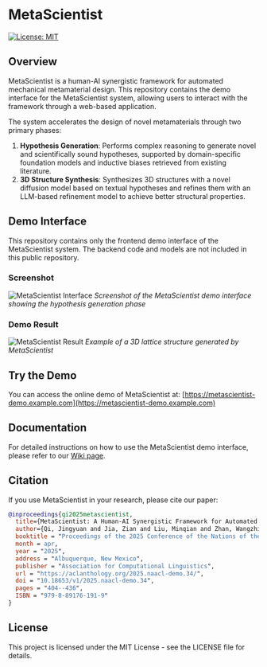 # MetaScientist

[![License: MIT](https://img.shields.io/badge/License-MIT-yellow.svg)](https://opensource.org/licenses/MIT)

## Overview

MetaScientist is a human-AI synergistic framework for automated mechanical metamaterial design. This repository contains the demo interface for the MetaScientist system, allowing users to interact with the framework through a web-based application.

The system accelerates the design of novel metamaterials through two primary phases:
1. **Hypothesis Generation**: Performs complex reasoning to generate novel and scientifically sound hypotheses, supported by domain-specific foundation models and inductive biases retrieved from existing literature.
2. **3D Structure Synthesis**: Synthesizes 3D structures with a novel diffusion model based on textual hypotheses and refines them with an LLM-based refinement model to achieve better structural properties.

## Demo Interface

This repository contains only the frontend demo interface of the MetaScientist system. The backend code and models are not included in this public repository.

### Screenshot

![MetaScientist Interface](./assets/interface_screenshot.png)
*Screenshot of the MetaScientist demo interface showing the hypothesis generation phase*

### Demo Result

![MetaScientist Result](./assets/result_example.gif)
*Example of a 3D lattice structure generated by MetaScientist*

## Try the Demo

You can access the online demo of MetaScientist at: [https://metascientist-demo.example.com](https://metascientist-demo.example.com)

## Documentation

For detailed instructions on how to use the MetaScientist demo interface, please refer to our [Wiki page](https://github.com/metascientist/MetaScientist/wiki/MetaScientist-User-Documentation).

## Citation

If you use MetaScientist in your research, please cite our paper:

```bibtex
@inproceedings{qi2025metascientist,
  title={MetaScientist: A Human-AI Synergistic Framework for Automated Mechanical Metamaterial Design},
  author={Qi, Jingyuan and Jia, Zian and Liu, Minqian and Zhan, Wangzhi and Zhang, Junkai and Wen, Xiaofei and Gan, Jingru and Chen, Jianpeng and Liu, Qin and Ma, Mingyu Derek and Li, Bangzheng and Wang, Haohui and Kulkarni, Adithya and Chen, Muhao and Zhou, Dawei and Li, Ling and Wang, Wei and Huang, Lifu},
  booktitle = "Proceedings of the 2025 Conference of the Nations of the Americas Chapter of the Association for Computational Linguistics: Human Language Technologies (System Demonstrations)",
  month = apr,
  year = "2025",
  address = "Albuquerque, New Mexico",
  publisher = "Association for Computational Linguistics",
  url = "https://aclanthology.org/2025.naacl-demo.34/",
  doi = "10.18653/v1/2025.naacl-demo.34",
  pages = "404--436",
  ISBN = "979-8-89176-191-9"
}
```

## License

This project is licensed under the MIT License - see the LICENSE file for details.
